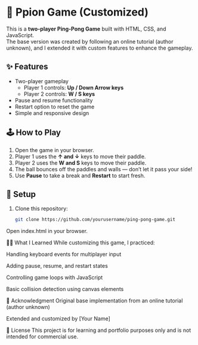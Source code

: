 # 🏓 Ppion Game (Customized)

This is a **two-player Ping-Pong Game** built with HTML, CSS, and JavaScript.  
The base version was created by following an online tutorial (author unknown), and I extended it with custom features to enhance the gameplay.

## ✨ Features
- Two-player gameplay  
  - Player 1 controls: **Up / Down Arrow keys**  
  - Player 2 controls: **W / S keys**  
- Pause and resume functionality  
- Restart option to reset the game  
- Simple and responsive design  

## 🕹️ How to Play
1. Open the game in your browser.  
2. Player 1 uses the **↑ and ↓** keys to move their paddle.  
3. Player 2 uses the **W and S** keys to move their paddle.  
4. The ball bounces off the paddles and walls — don’t let it pass your side!  
5. Use **Pause** to take a break and **Restart** to start fresh.  

## 🚀 Setup
1. Clone this repository:
   ```bash
   git clone https://github.com/yourusername/ping-pong-game.git
Open index.html in your browser.

🧑‍💻 What I Learned
While customizing this game, I practiced:

Handling keyboard events for multiplayer input

Adding pause, resume, and restart states

Controlling game loops with JavaScript

Basic collision detection using canvas elements

🙏 Acknowledgment
Original base implementation from an online tutorial (author unknown)

Extended and customized by [Your Name]

📜 License
This project is for learning and portfolio purposes only and is not intended for commercial use.